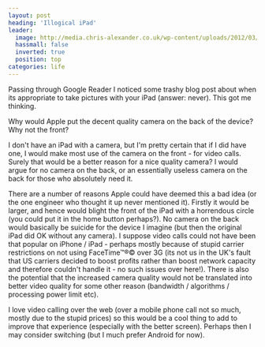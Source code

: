 ```yaml
---
layout: post
heading: 'Illogical iPad'
leader:
  image: http://media.chris-alexander.co.uk/wp-content/uploads/2012/03/wpid-ipad-3-concept.png
  hassmall: false
  inverted: true
  position: top
categories: life
---
```


Passing through Google Reader I noticed some trashy blog post about when its appropriate to take pictures with your iPad (answer: never). This got me thinking.

Why would Apple put the decent quality camera on the back of the device? Why not the front? 

I don't have an iPad with a camera, but I'm pretty certain that if I did have one, I would make most use of the camera on the front - for video calls. Surely that would be a better reason for a nice quality camera? I would argue for no camera on the back, or an essentially useless camera on the back for those who absolutely need it.

There are a number of reasons Apple could have deemed this a bad idea (or the one engineer who thought it up never mentioned it). Firstly it would be larger, and hence would blight the front of the iPad with a horrendous circle (you could put it in the home button perhaps?). No camera on the back would basically be suicide for the device I imagine (but then the original iPad did OK without any camera). I suppose video calls could not have been that popular on iPhone / iPad - perhaps mostly because of stupid carrier restrictions on not using FaceTime™®© over 3G (its not us in the UK's fault that US carriers decided to boost profits rather than boost network capacity and therefore couldn't handle it - no such issues over here!). There is also the potential that the increased camera quality would not be translated into better video quality for some other reason (bandwidth / algorithms / processing power limit etc). 

I love video calling over the web (over a mobile phone call not so much, mostly due to the stupid prices) so this would be a cool thing to add to improve that experience (especially with the better screen). Perhaps then I may consider switching (but I much prefer Android for now).
